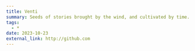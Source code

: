 ```yaml
---
title: Venti
summary: Seeds of stories brought by the wind, and cultivated by time.
tags:
  - *
date: 2023-10-23
external_link: http://github.com
---
```

